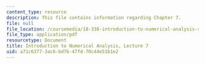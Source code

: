 ```yaml
---
content_type: resource
description: This file contains information regarding Chapter 7.
file: null
file_location: /coursemedia/18-330-introduction-to-numerical-analysis-spring-2012/a71c63773ac6bd7b47fd70c44e51b1e2_MIT18_330S12_Chapter7.pdf
file_type: application/pdf
resourcetype: Document
title: Introduction to Numerical Analysis, Lecture 7
uid: a71c6377-3ac6-bd7b-47fd-70c44e51b1e2
---
```

